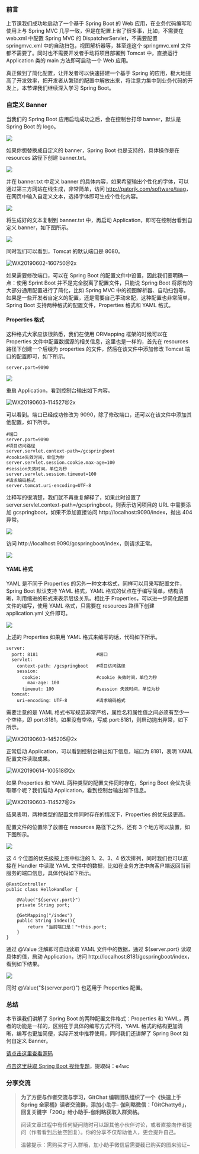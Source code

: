 ### 前言

上节课我们成功地启动了一个基于 Spring Boot 的 Web 应用，在业务代码编写和使用上与 Spring MVC
几乎一致，但是在配置上省了很多事，比如，不需要在 web.xml 中配置 Spring MVC 的 DispatcherServlet，不需要配置
springmvc.xml 中的自动扫包，视图解析器等，甚至连这个 springmvc.xml 文件都不需要了。同时也不需要开发者手动将项目部署到
Tomcat 中，直接运行 Application 类的 main 方法即可启动一个 Web 应用。

真正做到了简化配置，让开发者可以快速搭建一个基于 Spring
的应用，极大地提高了开发效率，把开发者从繁琐的配置中解放出来，将注意力集中到业务代码的开发上，本节课我们继续深入学习 Spring Boot。

### 自定义 Banner

当我们的 Spring Boot 应用启动成功之后，会在控制台打印 banner，默认是 Spring Boot 的 logo。

![](https://images.gitbook.cn/5c2ac5c0-bcaa-11e9-8296-ad04873de5ea)

如果你想替换成自定义的 banner，Spring Boot 也是支持的，具体操作是在 resources 路径下创建 banner.txt。

![](https://images.gitbook.cn/69b124f0-bcaa-11e9-8296-ad04873de5ea)

并在 banner.txt 中定义 banner 的具体内容，如果希望输出个性化的字体，可以通过第三方网站在线生成，非常简单，访问
<http://patorjk.com/software/taag>，在网页中输入自定义文本，选择字体即可生成个性化内容。

![](https://images.gitbook.cn/7f136330-bcaa-11e9-ac77-f5b1a77a87b3)

将生成好的文本复制到 banner.txt 中，再启动 Application，即可在控制台看到自定义 banner，如下图所示。

![](https://images.gitbook.cn/8b7629f0-bcaa-11e9-ac77-f5b1a77a87b3)

同时我们可以看到，Tomcat 的默认端口是 8080。

![WX20190602-160750@2x](https://images.gitbook.cn/96651560-bcaa-11e9-8296-ad04873de5ea)

如果需要修改端口，可以在 Spring Boot 的配置文件中设置，因此我们要明确一点：使用 Sprint Boot 并不是完全脱离了配置文件，只能说
Spring Boot 将原有的大部分通用配置进行了简化，比如 Spring MVC
中的视图解析器、自动扫包等。如果是一些开发者自定义的配置，还是需要自己手动来配，这种配置也非常简单，Spring Boot
支持两种格式的配置文件，Properties 格式和 YAML 格式。

#### Properties 格式

这种格式大家应该很熟悉，我们在使用 ORMapping 框架的时候可以在 Properties 文件中配置数据源的相关信息，这里也是一样的，首先在
resources 路径下创建一个后缀为 properties 的文件，然后在该文件中添加修改 Tomcat 端口的配置即可，如下所示。

    
    
    server.port=9090
    

![](https://images.gitbook.cn/b36f7880-bcaa-11e9-b095-45b8601f64cd)

重启 Application，看到控制台输出如下内容。

![WX20190603-114527@2x](https://images.gitbook.cn/bcc8cfd0-bcaa-11e9-a349-65f0a13339ef)

可以看到。端口已经成功修改为 9090，除了修改端口，还可以在该文件中添加其他配置，如下所示。

    
    
    #端口
    server.port=9090
    #项目访问路径
    server.servlet.context-path=/gcspringboot
    #cookie失效时间，单位为秒
    server.servlet.session.cookie.max-age=100
    #session失效时间，单位为秒
    server.servlet.session.timeout=100
    #请求编码格式
    server.tomcat.uri-encoding=UTF-8
    

注释写的很清楚，我们就不再重复解释了，如果此时设置了 server.servlet.context-path=/gcspringboot，则表示访问项目的
URL 中需要添加 gcspringboot，如果不添加直接访问 http://localhost:9090/index，抛出 404 异常。

![](https://images.gitbook.cn/cf3d15e0-bcaa-11e9-8296-ad04873de5ea)

访问 http://localhost:9090/gcspringboot/index，则请求正常。

![](https://images.gitbook.cn/da96f820-bcaa-11e9-b095-45b8601f64cd)

#### YAML 格式

YAML 是不同于 Properties 的另外一种文本格式，同样可以用来写配置文件，Spring Boot 默认支持 YAML 格式，YAML
格式的优点在于编写简单，结构清晰，利用缩进的形式来表示层级关系。相比于 Properties，可以进一步简化配置文件的编写，使用 YAML 格式，只需要在
resources 路径下创建 application.yml 文件即可。

![](https://images.gitbook.cn/e9c93290-bcaa-11e9-a349-65f0a13339ef)

上述的 Properties 如果用 YAML 格式来编写的话，代码如下所示。

    
    
    server:
      port: 8181                      #端口
      servlet:
        context-path: /gcspringboot   #项目访问路径
        session:
          cookie:                     #cookie 失效时间，单位为秒
            max-age: 100
          timeout: 100                #session 失效时间，单位为秒
      tomcat:
        uri-encoding: UTF-8           #请求编码格式
    

需要注意的是 YAML 格式书写规范非常严格，属性名和属性值之间必须有至少一个空格，即 port:8181，如果没有空格，写成
port:8181，则启动抛出异常，如下所示。

![WX20190603-145205@2x](https://images.gitbook.cn/ff07bc30-bcaa-11e9-8296-ad04873de5ea)

正常启动 Application，可以看到控制台输出如下信息，端口为 8181，表明 YAML 配置文件读取成果。

![WX20190614-100518@2x](https://images.gitbook.cn/250d5110-bcab-11e9-8296-ad04873de5ea)

如果 Properties 和 YAML 两种类型的配置文件同时存在，Spring Boot 会优先读取哪个呢？我们启动
Application，看到控制台输出如下信息。

![WX20190603-114527@2x](https://images.gitbook.cn/325c2580-bcab-11e9-ac77-f5b1a77a87b3)

结果表明，两种类型的配置文件同时存在的情况下，Properties 的优先级更高。

配置文件的位置除了放置在 resources 路径下之外，还有 3 个地方可以放置，如下图所示。

![](https://images.gitbook.cn/3dbce590-bcab-11e9-b095-45b8601f64cd)

这 4 个位置的优先级按上图中标注的 1、2、3、4 依次排列，同时我们也可以直接在 Handler 中读取 YAML
文件中的数据，比如在业务方法中向客户端返回当前服务的端口信息，具体代码如下所示。

    
    
    @RestController
    public class HelloHandler {
    
        @Value("${server.port}")
        private String port;
    
        @GetMapping("/index")
        public String index(){
            return "当前端口是："+this.port;
        }
    }
    

通过 @Value 注解即可自动读取 YAML 文件中的数据，通过 \${server.port} 读取具体的值，启动 Application，访问
http://localhost:8181/gcspringboot/index，看到如下结果。

![](https://images.gitbook.cn/51254fa0-bcab-11e9-8296-ad04873de5ea)

同时 @Value("${server.port}") 也适用于 Properties 配置。

### 总结

本节课我们讲解了 Spring Boot 的两种配置文件格式：Properties 和 YAML，两者的功能是一样的，区别在于具体的编写方式不同，YAML
格式的结构更加清晰，编写也更加简便，实际开发中推荐使用，同时我们还讲解了 Spring Boot 如何自定义 Banner。

[请点击这里查看源码](https://github.com/southwind9801/gcspringboot.git)

[点击这里获取 Spring Boot
视频专题](https://pan.baidu.com/s/1K2cNTk6JmZa50RYSKwvwGA)，提取码：e4wc

### 分享交流

> **为了方便与作者交流与学习，GitChat 编辑团队组织了一个《快速上手 Spring 全家桶》读者交流群，添加小助手-
> 伽利略微信：「GitChatty6」，回复关键字「200」给小助手-伽利略获取入群资格。**
>
> 阅读文章过程中有任何疑问随时可以跟其他小伙伴讨论，或者直接向作者提问（作者看到后抽空回复）。你的分享不仅帮助他人，更会提升自己。
>
> 温馨提示：需购买才可入群哦，加小助手微信后需要截已购买的图来验证~

